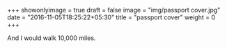 +++
showonlyimage = true
draft = false
image = "img/passport cover.jpg"
date = "2016-11-05T18:25:22+05:30"
title = "passport cover"
weight = 0
+++

And I would walk 10,000 miles.

